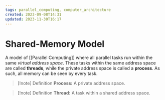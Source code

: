 ```yaml
---
tags: parallel_computing, computer_architecture
created: 2023-09-08T14:31
updated: 2023-11-30T16:17
---
```


# Shared-Memory Model

A model of [[Parallel Computing]] where all parallel tasks run within the same _virtual address space_. These tasks within the same address space are called **threads**, while the private address space is called a **process**. As such, all memory can be seen by every task.

> [!note] Definition
> **Process:** A private address space.

> [!note] Definition
> **Thread:** A task within a shared address space.
